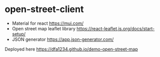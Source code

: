 # open-street-client

* Material for react https://mui.com/
* Open street map leaflet library https://react-leaflet.js.org/docs/start-setup/
* JSON generator https://app.json-generator.com/

Deployed here https://dfa1234.github.io/demo-open-street-map
